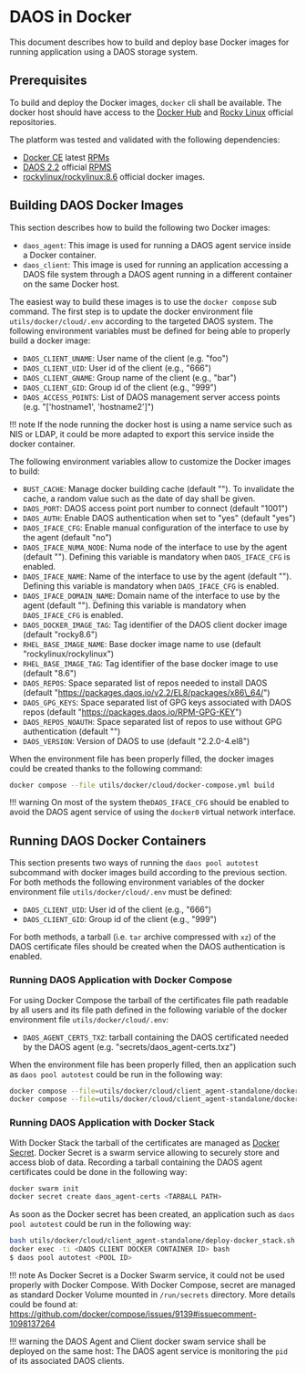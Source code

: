 # DAOS in Docker

This document describes how to build and deploy base Docker images for running application
using a DAOS storage system.


## Prerequisites

To build and deploy the Docker images, `docker` cli shall be available.
The docker host should have access to the [Docker Hub](https://hub.docker.com/) and
[Rocky Linux](https://rockylinux.org/) official repositories.

The platform was tested and validated with the following dependencies:
- [Docker CE](https://docs.docker.com/engine/install/centos/) latest
  [RPMs](https://download.docker.com/linux/centos/docker-ce.repo)
- [DAOS 2.2](https://docs.daos.io/v2.2/) official [RPMS](https://packages.daos.io/v2.2/)
- [rockylinux/rockylinux:8.6](https://hub.docker.com/r/rockylinux/rockylinux/) official docker
  images.


## Building DAOS Docker Images

This section describes how to build the following two Docker images:
- `daos_agent`: This image is used for running a DAOS agent service inside a Docker container.
- `daos_client`: This image is used for running an application accessing a DAOS file system through
  a DAOS agent running in a different container on the same Docker host.

The easiest way to build these images is to use the `docker compose` sub command.  The first step is
to update the docker environment file `utils/docker/cloud/.env` according to the targeted DAOS
system.  The following environment variables must be defined for being able to properly build
a docker image:
- `DAOS_CLIENT_UNAME`: User name of the client (e.g. "foo")
- `DAOS_CLIENT_UID`: User id of the client (e.g.,  "666")
- `DAOS_CLIENT_GNAME`: Group name of the client (e.g., "bar")
- `DAOS_CLIENT_GID`: Group id of the client (e.g., "999")
- `DAOS_ACCESS_POINTS`: List of DAOS management server access points (e.g. "['hostname1',
  'hostname2']")

!!! note
    If the node running the docker host is using a name service such as NIS or LDAP, it could be
    more adapted to export this service inside the docker container.

The following environment variables allow to customize the Docker images to build:
- `BUST_CACHE`: Manage docker building cache (default "").  To invalidate the cache, a random value
  such as the date of day shall be given.
- `DAOS_PORT`: DAOS access point port number to connect (default "1001")
- `DAOS_AUTH`: Enable DAOS authentication when set to "yes" (default "yes")
- `DAOS_IFACE_CFG`: Enable manual configuration of the interface to use by the agent (default "no")
- `DAOS_IFACE_NUMA_NODE`: Numa node of the interface to use by the agent (default "").  Defining
  this variable is mandatory when `DAOS_IFACE_CFG` is enabled.
- `DAOS_IFACE_NAME`: Name of the interface to use by the agent (default "").  Defining this
  variable is mandatory when `DAOS_IFACE_CFG` is enabled.
- `DAOS_IFACE_DOMAIN_NAME`: Domain name of the interface to use by the agent (default "").  Defining
  this variable is mandatory when `DAOS_IFACE_CFG` is enabled.
- `DAOS_DOCKER_IMAGE_TAG`: Tag identifier of the DAOS client docker image (default "rocky8.6")
- `RHEL_BASE_IMAGE_NAME`: Base docker image name to use (default "rockylinux/rockylinux")
- `RHEL_BASE_IMAGE_TAG`: Tag identifier of the base docker image to use (default "8.6")
- `DAOS_REPOS`: Space separated list of repos needed to install DAOS (default
  "https://packages.daos.io/v2.2/EL8/packages/x86\_64/")
- `DAOS_GPG_KEYS`: Space separated list of GPG keys associated with DAOS repos (default
  "https://packages.daos.io/RPM-GPG-KEY")
- `DAOS_REPOS_NOAUTH`: Space separated list of repos to use without GPG authentication
  (default "")
- `DAOS_VERSION`: Version of DAOS to use (default "2.2.0-4.el8")

When the environment file has been properly filled, the docker images could be created thanks to the
following command:
```bash
docker compose --file utils/docker/cloud/docker-compose.yml build
```

!!! warning
    On most of the system the`DAOS_IFACE_CFG` should be enabled to avoid the DAOS agent service of
    using the `docker0` virtual network interface.


## Running DAOS Docker Containers

This section presents two ways of running the `daos pool autotest` subcommand with docker images
build according to the previous section.  For both methods the following environment variables of
the docker environment file `utils/docker/cloud/.env` must be defined:
- `DAOS_CLIENT_UID`: User id of the client (e.g.,  "666")
- `DAOS_CLIENT_GID`: Group id of the client (e.g., "999")

For both methods, a tarball (i.e. `tar` archive compressed with `xz`) of the DAOS certificate files
should be created when the DAOS authentication is enabled.


### Running DAOS Application with Docker Compose

For using Docker Compose the tarball of the certificates file path readable by all users and its
file path defined in the following variable of the docker environment file
`utils/docker/cloud/.env`:
- `DAOS_AGENT_CERTS_TXZ`: tarball containing the DAOS certificated needed by the DAOS agent
  (e.g. "secrets/daos\_agent-certs.txz")

When the environment file has been properly filled, then an application such as `daos pool autotest`
could be run in the following way:
```bash
docker compose --file=utils/docker/cloud/client_agent-standalone/docker-compose.yml up --detach daos_agent
docker compose --file=utils/docker/cloud/client_agent-standalone/docker-compose.yml run --entrypoint=/usr/bin/daos daos_client pool auotest <POOL ID>
```


### Running DAOS Application with Docker Stack

With Docker Stack the tarball of the certificates are managed as [Docker
Secret](https://docs.docker.com/engine/swarm/secrets/).  Docker Secret is a swarm service allowing
to securely store and access blob of data.  Recording a tarball containing the DAOS agent
certificates could be done in the following way:
```bash
docker swarm init
docker secret create daos_agent-certs <TARBALL PATH>
```

As soon as the Docker secret has been created, an application such as `daos pool autotest`
could be run in the following way:
```bash
bash utils/docker/cloud/client_agent-standalone/deploy-docker_stack.sh
docker exec -ti <DAOS CLIENT DOCKER CONTAINER ID> bash
$ daos pool autotest <POOL ID>
```

!!! note
    As Docker Secret is a Docker Swarm service, it could not be used properly with Docker Compose.
    With Docker Compose, secret are managed as standard Docker Volume mounted in `/run/secrets`
    directory.  More details could be found at:
    https://github.com/docker/compose/issues/9139#issuecomment-1098137264

!!! warning the DAOS Agent and Client docker swam service shall be deployed on the same host: The
    DAOS agent service is monitoring the `pid` of its associated DAOS clients.
